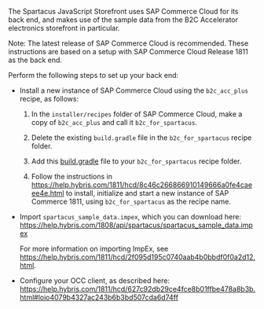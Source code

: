 The Spartacus JavaScript Storefront uses SAP Commerce Cloud for its back end, and makes use of the sample data from the B2C Accelerator electronics storefront in particular.

Note: The latest release of SAP Commerce Cloud is recommended. These instructions are based on a setup with SAP Commerce Cloud Release 1811 as the back end.

Perform the following steps to set up your back end:

* Install a new instance of SAP Commerce Cloud using the `b2c_acc_plus` recipe, as follows:

   1. In the `installer/recipes` folder of SAP Commerce Cloud, make a copy of `b2c_acc_plus` and call it `b2c_for_spartacus`.

   2. Delete the existing `build.gradle` file in the `b2c_for_spartacus` recipe folder. 

   3. Add this [build.gradle](docs/back_end_installation/1811/build.gradle) file to your `b2c_for_spartacus` recipe folder.

   4. Follow the instructions in https://help.hybris.com/1811/hcd/8c46c266866910149666a0fe4caeee4e.html to install, initialize and start a new instance of SAP Commerce 1811, using `b2c_for_spartacus` as the recipe name.

* Import `spartacus_sample_data.impex`, which you can download here: https://help.hybris.com/1808/api/spartacus/spartacus_sample_data.impex

  For more information on importing ImpEx, see https://help.hybris.com/1811/hcd/2f095d195c0740aab4b0bbdf0f0a2d12.html. 

* Configure your OCC client, as described here: https://help.hybris.com/1811/hcd/627c92db29ce4fce8b01ffbe478a8b3b.html#loio4079b4327ac243b6b3bd507cda6d74ff